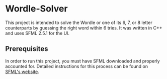 # Wordle-Solver

This project is intended to solve the Wordle or one of its 6, 7, or 8 letter counterparts by guessing the right word within 6 tries. It was written in C++ and uses SFML 2.5.1 for the UI.

## Prerequisites

In order to run this project, you must have SFML downloaded and properly accounted for. Detailed instructions for this process can be found on [SFML's website](https://www.sfml-dev.org/download/sfml/2.5.1/).
